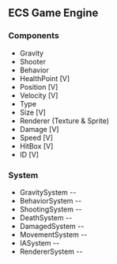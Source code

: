 ## ECS Game Engine

### Components

- Gravity
- Shooter
- Behavior
- HealthPoint [V]
- Position [V]
- Velocity [V]
- Type
- Size [V]
- Renderer (Texture & Sprite)
- Damage [V]
- Speed [V]
- HitBox [V]
- ID [V]

### System

- GravitySystem -<Advanced>-
- BehaviorSystem -<Advanced>-
- ShootingSystem -<Basic>-
- DeathSystem -<Basic>-
- DamagedSystem -<Basic>-
- MovementSystem -<Basic>-
- IASystem -<Basic>-
- RendererSystem -<Basic>-